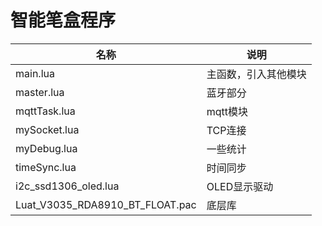 # 智能笔盒程序
|名称|说明|
|---|---|
|main.lua|主函数，引入其他模块|
|master.lua|蓝牙部分|
|mqttTask.lua|mqtt模块|
|mySocket.lua|TCP连接|
|myDebug.lua|一些统计|
|timeSync.lua|时间同步|
|i2c_ssd1306_oled.lua|OLED显示驱动|
|Luat_V3035_RDA8910_BT_FLOAT.pac|底层库|
